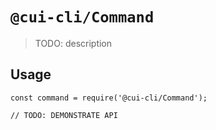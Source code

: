 # `@cui-cli/Command`

> TODO: description

## Usage

```
const command = require('@cui-cli/Command');

// TODO: DEMONSTRATE API
```
